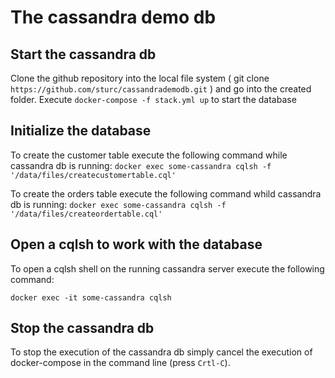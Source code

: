 # The cassandra demo db

## Start the cassandra db

Clone the github repository into the local file system ( git clone `https://github.com/sturc/cassandrademodb.git` ) and go into the created folder. 
Execute `docker-compose -f stack.yml up` to start the database

## Initialize the database 

To create the customer table execute the following command while cassandra db is running: 
`docker exec some-cassandra cqlsh -f '/data/files/createcustomertable.cql'`

To create the orders table execute the following command whild cassandra db is running:
`docker exec some-cassandra cqlsh -f '/data/files/createordertable.cql'`

## Open a cqlsh to work with the database

To open a cqlsh shell on the running cassandra server execute the following command: 

`docker exec -it some-cassandra cqlsh`

## Stop the cassandra db

To stop the execution of the cassandra db simply cancel the execution of docker-compose in the command line (press `Crtl-C`).